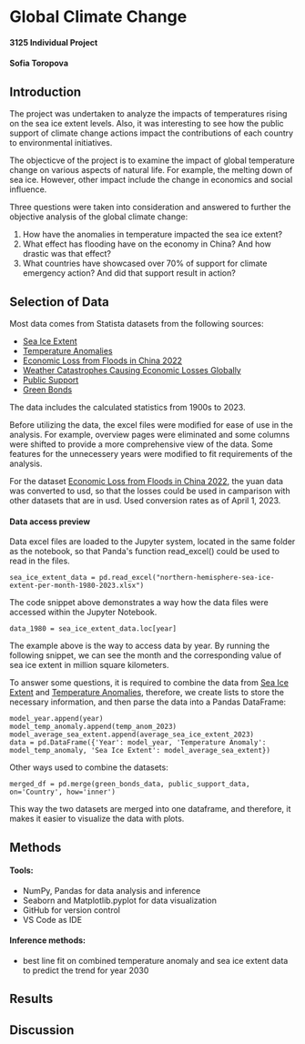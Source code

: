 # Global Climate Change
#### 3125 Individual Project
#### Sofia Toropova

## Introduction

The project was undertaken to analyze the impacts of temperatures rising on the sea ice extent levels. Also, it was interesting to see how the public support of climate change actions impact the contributions of each country to environmental initiatives. 

The objecticve of the project is to examine the impact of global temperature change on various aspects of natural life. For example, the melting down of sea ice. However, other impact include the change in economics and social influence. 

Three questions were taken into consideration and answered to further the objective analysis of the global climate change:

1. How have the anomalies in temperature impacted the sea ice extent?
2. What effect has flooding have on the economy in China? And how drastic was that effect?
3. What countries have showcased over 70% of support for climate emergency action? And did that support result in action? 

## Selection of Data

Most data comes from Statista datasets from the following sources:
-  [Sea Ice Extent](https://www.statista.com/statistics/1299082/northern-hemisphere-sea-ice-extent/)
-  [Temperature Anomalies](https://www.statista.com/statistics/224893/land-and-ocean-temperature-anomalies-based-on-temperature-departure/)
- [Economic Loss from Floods in China 2022](https://www.statista.com/statistics/1118042/china-economic-loss-from-natural-disasters/)
- [Weather Catastrophes Causing Economic Losses Globally](https://www.statista.com/statistics/818411/weather-catastrophes-causing-economic-losses-globally/)
-  [Public Support](https://www.statista.com/statistics/1201071/climate-emergency-public-support-globally-by-country/)
- [Green Bonds](https://www.statista.com/statistics/1090928/green-bonds-issuance-volume-europe/#statisticContainer)

The data includes the calculated statistics from 1900s to 2023. 

Before utilizing the data, the excel files were modified for ease of use in the analysis. For example, overview pages were eliminated and some columns were shifted to provide a more comprehensive view of the data. Some features for the unnecessery years were modified to fit requirements of the analysis.

For the dataset [Economic Loss from Floods in China 2022](https://www.statista.com/statistics/1118042/china-economic-loss-from-natural-disasters/), the yuan data was converted to usd, so that the losses could be used in camparison with other datasets that are in usd. Used conversion rates as of April 1, 2023.

#### Data access preview

Data excel files are loaded to the Jupyter system, located in the same folder as the notebook, so that Panda's function read_excel() could be used to read in the files.

`sea_ice_extent_data = pd.read_excel("northern-hemisphere-sea-ice-extent-per-month-1980-2023.xlsx")`

The code snippet above demonstrates a way how the data files were accessed within the Jupyter Notebook.

`data_1980 = sea_ice_extent_data.loc[year]` 

The example above is the way to access data by year. By running the following snippet, we can see the month and the corresponding value of sea ice extent in million square kilometers.

To answer some questions, it is required to combine the data from [Sea Ice Extent](https://www.statista.com/statistics/1299082/northern-hemisphere-sea-ice-extent/) and [Temperature Anomalies](https://www.statista.com/statistics/224893/land-and-ocean-temperature-anomalies-based-on-temperature-departure/), therefore, we create lists to store the necessary information, and then parse the data into a Pandas DataFrame:

```
model_year.append(year)
model_temp_anomaly.append(temp_anom_2023)
model_average_sea_extent.append(average_sea_ice_extent_2023)
data = pd.DataFrame({'Year': model_year, 'Temperature Anomaly': model_temp_anomaly, 'Sea Ice Extent': model_average_sea_extent})
```

Other ways used to combine the datasets:

```
merged_df = pd.merge(green_bonds_data, public_support_data, on='Country', how='inner')
```
This way the two datasets are merged into one dataframe, and therefore, it makes it easier to visualize the data with plots.

## Methods
#### Tools:
- NumPy, Pandas for data analysis and inference
- Seaborn and Matplotlib.pyplot for data visualization
- GitHub for version control
- VS Code as IDE

#### Inference methods:
- best line fit on combined temperature anomaly and sea ice extent data to predict the trend for year 2030

## Results

## Discussion